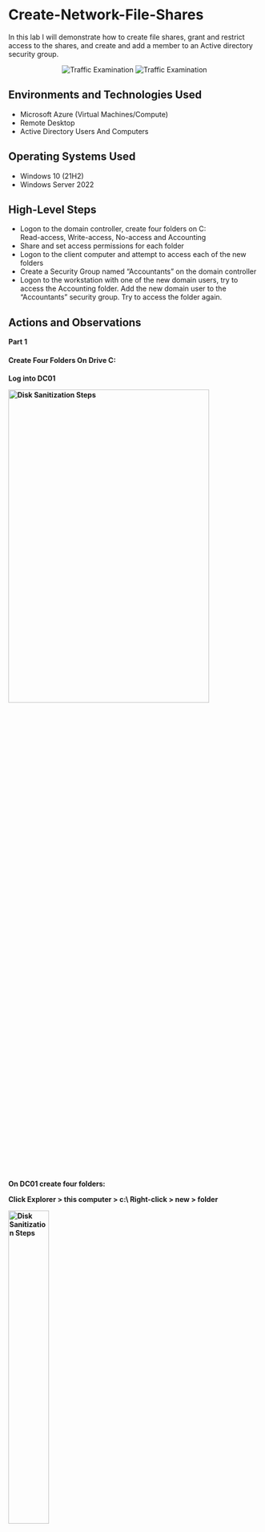 # Create-Network-File-Shares
In this lab I will demonstrate how to create file shares, grant and restrict access to the shares, and create and add a member to an Active directory security group.

<p align="center">
<img src="https://i.imgur.com/LI6HnVC.png" alt="Traffic Examination"/> 

<img src="https://i.imgur.com/zd4QKPu.png" alt="Traffic Examination"/>
</p>

<h2>Environments and Technologies Used</h2>

- Microsoft Azure (Virtual Machines/Compute)
- Remote Desktop
- Active Directory Users And Computers

<h2>Operating Systems Used </h2>

- Windows 10 (21H2)
- Windows Server 2022

<h2>High-Level Steps</h2>

- Logon to the domain controller, create four folders on C:\
  Read-access, Write-access, No-access and Accounting
- Share and set access permissions for each folder
- Logon to the client computer and attempt to access each of the new folders
- Create a Security Group named “Accountants” on the domain controller
- Logon to the workstation with one of the new domain users, try to access the Accounting folder.
  Add the new domain user to the “Accountants” security group.
  Try to access the folder again.


<h2>Actions and Observations</h2>

<b>Part 1</b> <h4>Create Four Folders On Drive C:<h4>

<p>Log into DC01 
<p>
<img src="https://i.imgur.com/x1UPASQ.png" height="40%" width="401" alt="Disk Sanitization Steps"/>

<p>On DC01 create four folders:

Click Explorer > this computer > c:\ 
	Right-click > new > folder
<p>
<img src="https://i.imgur.com/UuQNQuq.png" height="40%" width="40%" alt="Disk Sanitization Steps"/>

<p>Rename the four folders as follows:
<p>
<img src="https://i.imgur.com/4IRfQeJ.png" height="60%" width="60%" alt="Disk Sanitization Steps"/>

<b>Set the following access permissions for each folder</b>

<img src="https://i.imgur.com/CNj4BxF.png" height="40%" width="40%" alt="Disk Sanitization Steps"/>


<h4>Part 2</h4>
<h4>Share and set access permissions for each folder</h4>

<p>Right-click the  “Read-access” folder > properties
<p>
<img src="https://i.imgur.com/Xv4B0dI.png" height="40%" width="40%" alt="Disk Sanitization Steps"/>

<p>Select the sharing tab > share
<p>
<img src="https://i.imgur.com/2XG5C8W.png" height="40%" width="40%" alt="Disk Sanitization Steps"/>

<b>Select people or groups to share the folder</b>

<p>Share this folder with “Domain Users”  > add
<p>
<img src="https://i.imgur.com/IeexWWx.png" height="50%" width="50%" alt="Disk Sanitization Steps"/>

<p>Select “share”
<p>

<p>The folder is shared > select “done”
<p>
<img src="https://i.imgur.com/lb9DZjX.png" height="50%" width="50%" alt="Disk Sanitization Steps"/>

<p>Here is the path to the folder > close
<p>
<img src="https://i.imgur.com/HtKuUdk.png" height="40%" width="40%" alt="Disk Sanitization Steps"/>

<p>Repeat this procedure for “Write-access”,
leave the Accounting folder as is for now.
<p>
<img src="https://i.imgur.com/wGt0d2L.png" height="60%" width="60%" alt="Disk Sanitization Steps"/>

<p>Right-click the “No-access” folder > properties > share tab > share

Type “Domain Admins” or you can search for “Domain Admins”
using the following procedure:
<p>

<p>=====================================================================================


<p>In the search box type “domain” > when the pop-up displays select “find”
<p>
<img src="https://i.imgur.com/efZikqh.png" height="50%" width="50%" alt="Disk Sanitization Steps"/>

<p>Type “domain” in the object field > check names
<p>
<img src="https://i.imgur.com/xGfDfUV.png" height="50%" width="50%" alt="Disk Sanitization Steps"/>

<img src="https://i.imgur.com/6vkt0Tg.png" height="50%" width="50%" alt="Disk Sanitization Steps"/>

<i>You can use this method if you have trouble finding a user or group</i>

<p>=====================================================================================


<b>Change the permission for the “No-access” folder to “Read-write” > share</b>

<img src="https://i.imgur.com/8Hp2mkn.png" height="40%" width="50%" alt="Disk Sanitization Steps"/>
<img src="https://i.imgur.com/2WjrM26.png" height="50%" width="50%" alt="Disk Sanitization Steps"/>

<b>Set access permissions for the “Write-access” folder</b>

<p>The “Read-access” folders permission was set to “Read” by default
Right-click  the “Write-access” folder > properties > sharing tab >
change permissions to “Read-write”
<p>
<img src="" height="50%" width="50%" alt="Disk Sanitization Steps"/>

<p>Select “share” 
This folder has “write access” permissions
<p>
<img src="" height="50%" width="50%" alt="Disk Sanitization Steps"/>

<h4>Part 3</h4>

<h4>Logon to the client computer and attempt to access each of the new folders</h4>

<p>Using the public IP address, Log into GTWS-01 with one of the new users we created
<p>
<img src="" height="50%" width="50%" alt="Disk Sanitization Steps"/>

<p>Goto the file explorer<p>
<p>Try to access the three folders that were created.<p> 
<p>Which folders can we access?<p>
<p>Which folder can we access and modify?
<p>

<p>Try to access the “read-access” folder using the following path
“\\DC01\read-access”
<p>
<img src="" height="50%" width="50%" alt="Disk Sanitization Steps"/>

<p>Here are the shares that are stored on DC01
<p>
<img src="" height="50%" width="50%" alt="Disk Sanitization Steps"/>

<p>Can we access the “read-access” folder?  Yes
Can we modify files inside  the “read-access” folder? No.
**the permission is set to read-only
<p>
<img src="" height="50%" width="50%" alt="Disk Sanitization Steps"/>
<img src="" height="50%" width="50%" alt="Disk Sanitization Steps"/>

<p>Can we access the “write-access” folder? Yes.
Can we modify the “read-access” folder? Yes.
**the permission is set to read-write
<p>
<img src="" height="50%" width="50%" alt="Disk Sanitization Steps"/>

<p>I am able to create and modify files inside the “write-access” folder
<p>
<img src="" height="50%" width="50%" alt="Disk Sanitization Steps"/>

<p>Can we access the “no-access” folder? No.	
*** The permission is set to “read-write”; however, 
this user cannot access the folder because the user is not a member
of the "Domain Admins” group.
<p>
<img src="" height="50%" width="50%" alt="Disk Sanitization Steps"/>

<p>On GTWS-01

Log out and log in with a “Domain Admin” account
<p>
<img src="" height="50%" width="50%" alt="Disk Sanitization Steps"/>

<p>Try to access and modify the “no-access” folder
<p>
<img src="" height="50%" width="50%" alt="Disk Sanitization Steps"/>

<p>Can I access the “no-access” folder?  Yes
Can I write to the “no-access” folder? Yes
I can read and write to this folder because the access is set for “Domain Admins”
<p>
<img src="" height="50%" width="50%" alt="Disk Sanitization Steps"/>

<h4>Part 4</h4>

<h4>Create a Security Group named “Accountants” on the domain controller</h4>

<p>Log on to DC01 > Server Manager > Active Directory Users and Computers >
right-click the domain > New > Group >
<p>
<img src="" height="70%" width="70%" alt="Disk Sanitization Steps"/>

<p>Name the Group > Accountants
<p>
<img src="" height="70%" width="70%" alt="Disk Sanitization Steps"/>

<p>Here is the new group
<p>
<img src="" height="70%" width="70%" alt="Disk Sanitization Steps"/>

<p>In the file explorer, go to the accounting folder,
set the permissions on the Accounting folder to:

Group :       Accountants  
Permissions:  Read-Write
<p>
<img src="" height="70%" width="70%" alt="Disk Sanitization Steps"/>
<img src="" height="70%" width="70%" alt="Disk Sanitization Steps"/>

<h4>Part 5</h4>

<h4>Add the new domain user to the “Accountants” security group</h4>

<p>Go to GTWS-01
Log on as one of the new users
<p>
<img src="" height="70%" width="70%" alt="Disk Sanitization Steps"/>

<p>Go to the Accounting folder
Can the user access the folder?
No, this user is not a member of the “Accountants security group”
<p>
	
<p>Log out of GTWS01
<p>
<img src="" height="70%" width="70%" alt="Disk Sanitization Steps"/>

<p>Add domain user “cuv.rem” to the Accountants group

On DC01 > server manager > active directory users and computers > 
Select view > advanced features >
<p>
<img src="" height="70%" width="70%" alt="Disk Sanitization Steps"/>

<p>Right-click Accountants group > properties
<p>
<img src="" height="70%" width="70%" alt="Disk Sanitization Steps"/>

<p>Select the Members tab > add > cuv.rem> check names > ok
<p>
<img src="" height="70%" width="70%" alt="Disk Sanitization Steps"/>

<p>Apply > ok
<p>
<img src="" height="70%" width="70%" alt="Disk Sanitization Steps"/>

<p>Goto GTWS-01

Log out and log back in with user “cuv.rem”
<p>
<img src="" height="70%" width="70%" alt="Disk Sanitization Steps"/>

<i>Can this user access the Accounting folder?
Yes, because the user is now a member of the Accountants security group</i>



